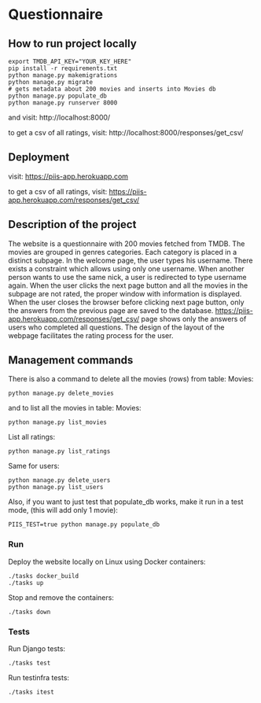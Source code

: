 # Questionnaire

## How to run project locally 
```
export TMDB_API_KEY="YOUR_KEY_HERE"
pip install -r requirements.txt
python manage.py makemigrations
python manage.py migrate
# gets metadata about 200 movies and inserts into Movies db
python manage.py populate_db
python manage.py runserver 8000
```

and visit: http://localhost:8000/

to get a csv of all ratings, visit: http://localhost:8000/responses/get_csv/


## Deployment

visit: https://piis-app.herokuapp.com

to get a csv of all ratings, visit: https://piis-app.herokuapp.com/responses/get_csv/


## Description of the project

The website is a questionnaire with 200 movies fetched from TMDB. The movies are grouped in genres categories. Each category is placed in a distinct subpage. In the welcome page, the user types his username. There exists a constraint which allows using only one username. When another person wants to use the same nick, a user is redirected to type username again. When the user clicks the next page button and all the movies in the subpage are not rated, the proper window with information is displayed. When the user closes the browser before clicking next page button, only the answers from the previous page are saved to the database. https://piis-app.herokuapp.com/responses/get_csv/ page shows only the answers of users who completed all questions. The design of the layout of the webpage facilitates the rating process for the user.

## Management commands

There is also a command to delete all the movies (rows) from table: Movies:
```
python manage.py delete_movies
```
and to list all the movies in table: Movies:
```
python manage.py list_movies
```

List all ratings:
```
python manage.py list_ratings
```

Same for users:
```
python manage.py delete_users
python manage.py list_users
```

Also, if you want to just test that populate_db works, make it run in a test mode,
 (this will add only 1 movie):
```
PIIS_TEST=true python manage.py populate_db
```

### Run

Deploy the website locally on Linux using Docker containers:
```
./tasks docker_build
./tasks up
```

Stop and remove the containers:
```
./tasks down
```

### Tests
Run Django tests:
```
./tasks test
```

Run testinfra tests:
```
./tasks itest
```

